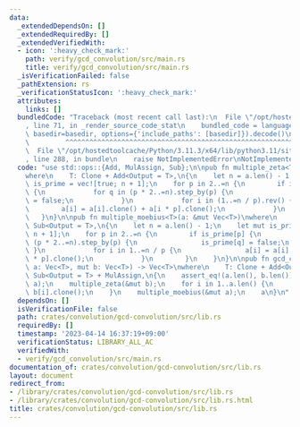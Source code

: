 ```yaml
---
data:
  _extendedDependsOn: []
  _extendedRequiredBy: []
  _extendedVerifiedWith:
  - icon: ':heavy_check_mark:'
    path: verify/gcd_convolution/src/main.rs
    title: verify/gcd_convolution/src/main.rs
  _isVerificationFailed: false
  _pathExtension: rs
  _verificationStatusIcon: ':heavy_check_mark:'
  attributes:
    links: []
  bundledCode: "Traceback (most recent call last):\n  File \"/opt/hostedtoolcache/Python/3.11.3/x64/lib/python3.11/site-packages/onlinejudge_verify/documentation/build.py\"\
    , line 71, in _render_source_code_stat\n    bundled_code = language.bundle(stat.path,\
    \ basedir=basedir, options={'include_paths': [basedir]}).decode()\n          \
    \         ^^^^^^^^^^^^^^^^^^^^^^^^^^^^^^^^^^^^^^^^^^^^^^^^^^^^^^^^^^^^^^^^^^^^^^^^^^^^^^^^^\n\
    \  File \"/opt/hostedtoolcache/Python/3.11.3/x64/lib/python3.11/site-packages/onlinejudge_verify/languages/rust.py\"\
    , line 288, in bundle\n    raise NotImplementedError\nNotImplementedError\n"
  code: "use std::ops::{Add, MulAssign, Sub};\n\npub fn multiple_zeta<T>(a: &mut Vec<T>)\n\
    where\n    T: Clone + Add<Output = T>,\n{\n    let n = a.len() - 1;\n    let mut\
    \ is_prime = vec![true; n + 1];\n    for p in 2..=n {\n        if is_prime[p]\
    \ {\n            for q in (p * 2..=n).step_by(p) {\n                is_prime[q]\
    \ = false;\n            }\n            for i in (1..=n / p).rev() {\n        \
    \        a[i] = a[i].clone() + a[i * p].clone();\n            }\n        }\n \
    \   }\n}\n\npub fn multiple_moebius<T>(a: &mut Vec<T>)\nwhere\n    T: Clone +\
    \ Sub<Output = T>,\n{\n    let n = a.len() - 1;\n    let mut is_prime = vec![true;\
    \ n + 1];\n    for p in 2..=n {\n        if is_prime[p] {\n            for q in\
    \ (p * 2..=n).step_by(p) {\n                is_prime[q] = false;\n           \
    \ }\n            for i in 1..=n / p {\n                a[i] = a[i].clone() - a[i\
    \ * p].clone();\n            }\n        }\n    }\n}\n\npub fn gcd_convolution<T>(mut\
    \ a: Vec<T>, mut b: Vec<T>) -> Vec<T>\nwhere\n    T: Clone + Add<Output = T> +\
    \ Sub<Output = T> + MulAssign,\n{\n    assert_eq!(a.len(), b.len());\n    multiple_zeta(&mut\
    \ a);\n    multiple_zeta(&mut b);\n    for i in 1..a.len() {\n        a[i] *=\
    \ b[i].clone();\n    }\n    multiple_moebius(&mut a);\n    a\n}\n"
  dependsOn: []
  isVerificationFile: false
  path: crates/convolution/gcd-convolution/src/lib.rs
  requiredBy: []
  timestamp: '2023-04-14 16:37:19+09:00'
  verificationStatus: LIBRARY_ALL_AC
  verifiedWith:
  - verify/gcd_convolution/src/main.rs
documentation_of: crates/convolution/gcd-convolution/src/lib.rs
layout: document
redirect_from:
- /library/crates/convolution/gcd-convolution/src/lib.rs
- /library/crates/convolution/gcd-convolution/src/lib.rs.html
title: crates/convolution/gcd-convolution/src/lib.rs
---
```

